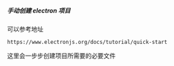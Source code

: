 ##### 手动创建 electron 项目

可以参考地址

```shell
https://www.electronjs.org/docs/tutorial/quick-start
```

这里会一步步创建项目所需要的必要文件